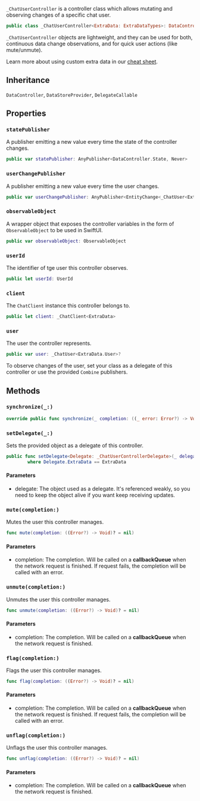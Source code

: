 
`_ChatUserController` is a controller class which allows mutating and observing changes of a specific chat user.

``` swift
public class _ChatUserController<ExtraData: ExtraDataTypes>: DataController, DelegateCallable, DataStoreProvider 
```

`_ChatUserController` objects are lightweight, and they can be used for both, continuous data change observations,
and for quick user actions (like mute/unmute).

> 

Learn more about using custom extra data in our [cheat sheet](https://github.com/GetStream/stream-chat-swift/wiki/Cheat-Sheet#working-with-extra-data).

## Inheritance

`DataController`, `DataStoreProvider`, `DelegateCallable`

## Properties

### `statePublisher`

A publisher emitting a new value every time the state of the controller changes.

``` swift
public var statePublisher: AnyPublisher<DataController.State, Never> 
```

### `userChangePublisher`

A publisher emitting a new value every time the user changes.

``` swift
public var userChangePublisher: AnyPublisher<EntityChange<_ChatUser<ExtraData.User>>, Never> 
```

### `observableObject`

A wrapper object that exposes the controller variables in the form of `ObservableObject` to be used in SwiftUI.

``` swift
public var observableObject: ObservableObject 
```

### `userId`

The identifier of tge user this controller observes.

``` swift
public let userId: UserId
```

### `client`

The `ChatClient` instance this controller belongs to.

``` swift
public let client: _ChatClient<ExtraData>
```

### `user`

The user the controller represents.

``` swift
public var user: _ChatUser<ExtraData.User>? 
```

To observe changes of the user, set your class as a delegate of this controller or use the provided
`Combine` publishers.

## Methods

### `synchronize(_:)`

``` swift
override public func synchronize(_ completion: ((_ error: Error?) -> Void)? = nil) 
```

### `setDelegate(_:)`

Sets the provided object as a delegate of this controller.

``` swift
public func setDelegate<Delegate: _ChatUserControllerDelegate>(_ delegate: Delegate)
        where Delegate.ExtraData == ExtraData 
```

> 

#### Parameters

  - delegate: The object used as a delegate. It's referenced weakly, so you need to keep the object alive if you want keep receiving updates.

### `mute(completion:)`

Mutes the user this controller manages.

``` swift
func mute(completion: ((Error?) -> Void)? = nil) 
```

#### Parameters

  - completion: The completion. Will be called on a **callbackQueue** when the network request is finished. If request fails, the completion will be called with an error.

### `unmute(completion:)`

Unmutes the user this controller manages.

``` swift
func unmute(completion: ((Error?) -> Void)? = nil) 
```

#### Parameters

  - completion: The completion. Will be called on a **callbackQueue** when the network request is finished.

### `flag(completion:)`

Flags the user this controller manages.

``` swift
func flag(completion: ((Error?) -> Void)? = nil) 
```

#### Parameters

  - completion: The completion. Will be called on a **callbackQueue** when the network request is finished. If request fails, the completion will be called with an error.

### `unflag(completion:)`

Unflags the user this controller manages.

``` swift
func unflag(completion: ((Error?) -> Void)? = nil) 
```

#### Parameters

  - completion: The completion. Will be called on a **callbackQueue** when the network request is finished.
